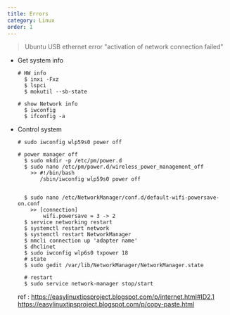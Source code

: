 ```yaml
---
title: Errors
category: Linux
order: 1
---
```



> Ubuntu USB ethernet error 
  "activation of network connection failed"
- Get system info
    ```
    # HW info
      $ inxi -Fxz
      $ lspci
      $ mokutil --sb-state
      
    # show Network info
      $ iwconfig
      $ ifconfig -a
    ```
- Control system
    ```  
    # sudo iwconfig wlp59s0 power off

    # power manager off
      $ sudo mkdir -p /etc/pm/power.d
      $ sudo nano /etc/pm/power.d/wireless_power_management_off
        >> #!/bin/bash
           /sbin/iwconfig wlp59s0 power off


      $ sudo nano /etc/NetworkManager/conf.d/default-wifi-powersave-on.conf
        >> [connection]
            wifi.powersave = 3 -> 2
      $ service networking restart
      $ systemctl restart network
      $ systemctl restart NetworkManager
      $ nmcli connection up 'adapter name'
      $ dhclinet
      $ sudo iwconfig wlp6s0 txpower 18
      # state
      $ sudo gedit /var/lib/NetworkManager/NetworkManager.state

      # restart
      $ sudo service network-manager stop/start
    ```
  ref : https://easylinuxtipsproject.blogspot.com/p/internet.html#ID2.1
        https://easylinuxtipsproject.blogspot.com/p/copy-paste.html
